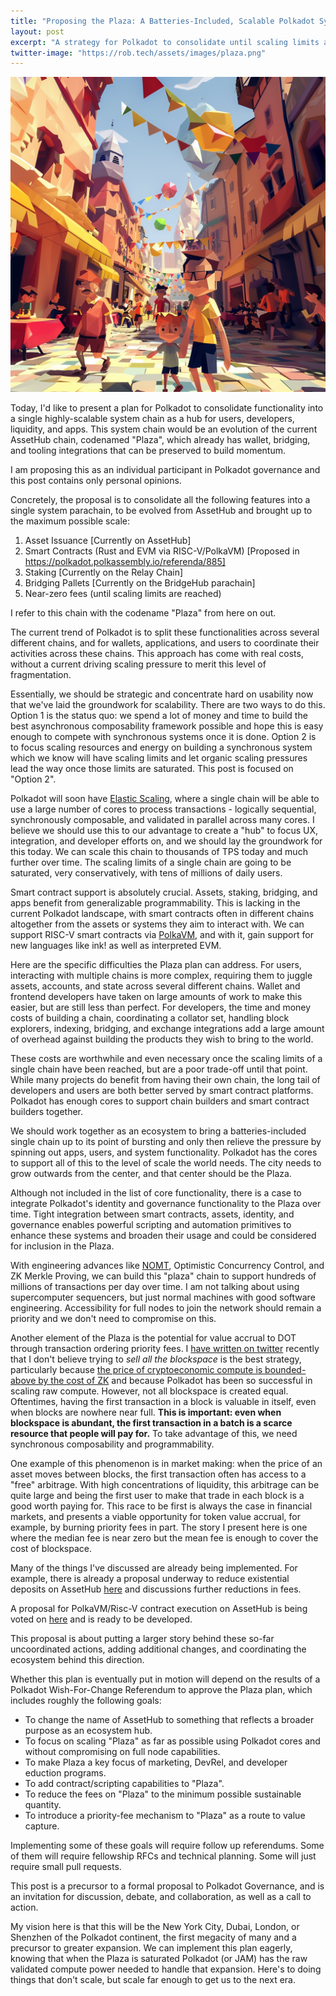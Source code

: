 ```yaml
---
title: "Proposing the Plaza: A Batteries-Included, Scalable Polkadot System Chain"
layout: post
excerpt: "A strategy for Polkadot to consolidate until scaling limits are reached."
twitter-image: "https://rob.tech/assets/images/plaza.png"
---
```


![](/assets/images/plaza.png)

Today, I'd like to present a plan for Polkadot to consolidate functionality into a single 
highly-scalable system chain as a hub for users, developers, liquidity, and apps. 
This system chain would be an evolution of the current AssetHub chain, codenamed "Plaza", 
which already has wallet, bridging, and tooling integrations that can be preserved to build momentum.

I am proposing this as an individual participant in Polkadot governance and this post contains
only personal opinions.

Concretely, the proposal is to consolidate all the following features into a single system parachain,
to be evolved from AssetHub and brought up to the maximum possible scale:
  1. Asset Issuance [Currently on AssetHub]
  2. Smart Contracts (Rust and EVM via RISC-V/PolkaVM) [Proposed in https://polkadot.polkassembly.io/referenda/885]
  3. Staking [Currently on the Relay Chain]
  4. Bridging Pallets [Currently on the BridgeHub parachain]
  5. Near-zero fees (until scaling limits are reached)

I refer to this chain with the codename "Plaza" from here on out.

The current trend of Polkadot is to split these functionalities across several different chains,
and for wallets, applications, and users to coordinate their activities across these chains. This
approach has come with real costs, without a current driving scaling pressure to merit this level
of fragmentation. 

Essentially, we should be strategic and concentrate hard on usability now that we've
laid the groundwork for scalability. There are two ways to do this. Option 1 is the status quo:
we spend a lot of money and time to build the best asynchronous composability framework possible and
hope this is easy enough to compete with synchronous systems once it is done. Option 2 is to focus 
scaling resources and energy on building a synchronous system which we know will have scaling 
limits and let organic scaling pressures lead the way once those limits are saturated. This post is
focused on "Option 2".

Polkadot will soon have [Elastic Scaling][ES], where a single chain will be able to use
a large number of cores to process transactions - logically sequential, synchronously composable,
and validated in parallel across many cores. I believe we should use this to our advantage to create 
a "hub" to focus UX, integration, and developer efforts on, and we should lay the groundwork for 
this today. We can scale this chain to thousands of TPS today and much further over time. The
scaling limits of a single chain are going to be saturated, very conservatively, with tens of 
millions of daily users.

Smart contract support is absolutely crucial. Assets, staking, bridging, and apps benefit from
generalizable programmability. This is lacking in the current Polkadot landscape, with smart
contracts often in different chains altogether from the assets or systems they aim to interact with. 
We can support RISC-V smart contracts via [PolkaVM][PolkaVM], and with it, gain support for new 
languages like ink! as well as interpreted EVM. 

[ES]: https://wiki.polkadot.network/docs/learn-elastic-scaling
[PolkaVM]: https://forum.polkadot.network/t/announcing-polkavm-a-new-risc-v-based-vm-for-smart-contracts-and-possibly-more/3811

Here are the specific difficulties the Plaza plan can address. 
For users, interacting with multiple chains is more complex,
requiring them to juggle assets, accounts, and state across several different chains. Wallet and
frontend developers have taken on large amounts of work to make this easier, but are still less
than perfect. For developers, the time and money costs of building a chain, coordinating a collator 
set, handling block explorers, indexing, bridging, and exchange integrations add a large amount of
overhead against building the products they wish to bring to the world.

These costs are worthwhile and even necessary once the scaling limits of a single chain have been 
reached, but are a poor trade-off until that point. While many projects do benefit from having their
own chain, the long tail of developers and users are both better served by smart 
contract platforms. Polkadot has enough cores to support chain builders and smart contract builders
together.

We should work together as an ecosystem to bring a batteries-included single chain up to its point 
of bursting and only then relieve the pressure by spinning out apps, users, and system functionality.
Polkadot has the cores to support all of this to the level of scale the world needs. 
The city needs to grow outwards from the center, and that center should be the Plaza.

Although not included in the list of core functionality, there is a case to integrate Polkadot's 
identity and governance functionality to the Plaza over time. 
Tight integration between smart contracts, assets, identity, and governance enables powerful 
scripting and automation primitives to enhance these systems and broaden their usage and could be 
considered for inclusion in the Plaza.

With engineering advances like [NOMT][NOMTDB], Optimistic Concurrency Control, and ZK Merkle Proving,
we can build this "plaza" chain to support hundreds of millions of transactions per day over time.
I am not talking about using supercomputer sequencers, but just normal machines with good
software engineering. Accessibility for full nodes to join the network should remain a priority 
and we don't need to compromise on this.

[NOMTDB]: ./2024-05-19-introducing-nomt.md

Another element of the Plaza is the potential for value accrual to DOT through transaction ordering
priority fees. I [have written on twitter](https://x.com/rphmeier/status/1797339044893917397)
recently that I don't believe trying to _sell all the blockspace_ is the best strategy, particularly 
because [the price of cryptoeconomic compute is bounded-above by the cost of ZK][COPROCESSORS]
and because Polkadot has been so successful in scaling raw compute. However, not all blockspace
is created equal. Oftentimes, having the first transaction in a block is valuable in itself, even 
when blocks are nowhere near full. **This is important: even when blockspace is abundant, the first 
transaction in a batch is a scarce resource that people will pay for.** To take advantage of this,
we need synchronous composability and programmability.

One example of this phenomenon is in market making:
when the price of an asset moves between blocks, the first transaction often has access to a "free"
arbitrage. With high concentrations of liquidity, this arbitrage can be quite large and
being the first user to make that trade in each block is a good worth paying for. 
This race to be first is always the case in financial markets, and presents a viable opportunity 
for token value accrual, for example, by burning priority fees in part. The story I present here is
one where the median fee is near zero but the mean fee is enough to cover the cost of blockspace.

[COPROCESSORS]: ./2024-03-04-coprocessor-competition.md

Many of the things I've discussed are already being implemented. 
For example, there is already a proposal underway
to reduce existential deposits on AssetHub [here](https://polkadot.subsquare.io/referenda/857) and
discussions further reductions in fees.

A proposal for PolkaVM/Risc-V contract execution on AssetHub is being voted 
on [here](https://polkadot.polkassembly.io/referenda/885) and is ready to be developed.

This proposal is about putting a larger story behind these so-far uncoordinated actions, adding
additional changes, and coordinating the ecosystem behind this direction. 

Whether this plan is eventually put in motion will depend on the results of a 
Polkadot Wish-For-Change Referendum to approve the Plaza plan, which includes roughly 
the following goals:
  * To change the name of AssetHub to something that reflects a broader purpose as an ecosystem hub.
  * To focus on scaling "Plaza" as far as possible using Polkadot cores and without compromising on
    full node capabilities.
  * To make Plaza a key focus of marketing, DevRel, and developer eduction programs.
  * To add contract/scripting capabilities to "Plaza".
  * To reduce the fees on "Plaza" to the minimum possible sustainable quantity.
  * To introduce a priority-fee mechanism to "Plaza" as a route to value capture.

Implementing some of these goals will require follow up referendums. Some of them will require 
fellowship RFCs and technical planning. Some will just require small pull requests.

This post is a precursor to a formal proposal to Polkadot Governance, 
and is an invitation for discussion, debate, and collaboration, as well as a call to action.

My vision here is that this will be the New York City, Dubai, London, or Shenzhen of the Polkadot
continent, the first megacity of many and a precursor to greater expansion. We can implement this
plan eagerly, knowing that when the Plaza is saturated Polkadot (or JAM) has the raw validated 
compute power needed to handle that expansion. Here's to doing things that don't scale, but scale
far enough to get us to the next era.